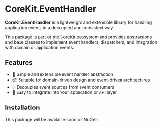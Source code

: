 # CoreKit.EventHandler

**CoreKit.EventHandler** is a lightweight and extensible library for handling application events in a decoupled and consistent way.

This package is part of the [CoreKit](https://github.com/FabricioSouza88/CoreKit) ecosystem and provides abstractions and base classes to implement event handlers, dispatchers, and integration with domain or application events.

## Features

- 🔧 Simple and extensible event handler abstraction
- 📦 Suitable for domain-driven design and event-driven architectures
- 💡 Decouples event sources from event consumers
- 🔄 Easy to integrate into your application or API layer

## Installation

This package will be available soon on NuGet:

